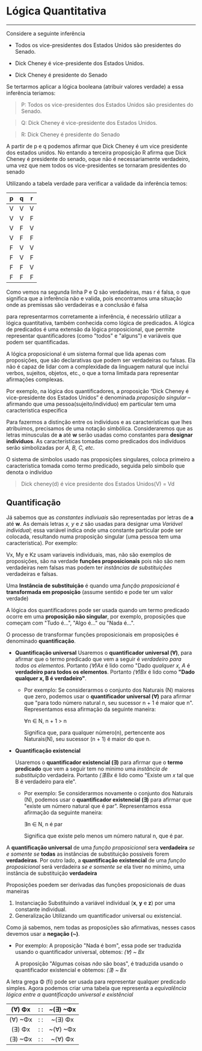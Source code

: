 # Lógica Quantitativa
***

Considere a seguinte inferência

- Todos os vice-presidentes dos Estados Unidos são presidentes do Senado.

- Dick Cheney é vice-presidente dos Estados Unidos.

- Dick Cheney é presidente do Senado

Se tertarmos aplicar a lógica booleana (atribuir valores verdade) a essa inferência teriamos:

> P: Todos os vice-presidentes dos Estados Unidos são presidentes do Senado.

> Q: Dick Cheney é vice-presidente dos Estados Unidos.

> R: Dick Cheney é presidente do Senado

A partir de p e q podemos afirmar que Dick Cheney é um vice presidente dos estados unidos. No entando a terceira proposição R afirma que Dick Cheney é presidente do senado, oque não é necessariamente verdadeiro, uma vez que nem todos os vice-presidentes se tornaram presidentes do senado

Utilizando a tabela verdade para verificar a validade da inferência temos:

| p | q | r |
|:-:|:-:|:-:|
| V | V | V |
| V | V | F |
| V | F | V |
| V | F | F |
| F | V | V |
| F | V | F |
| F | F | V |
| F | F | F |

Como vemos na segunda linha P e Q são verdadeiras, mas r é falsa, o que significa que a inferência não e valida, pois encontramos uma situação onde as premissas são verdadeiras e a conclusão é falsa

para representarmos corretamente a inferência, é necessário utilizar a lógica quantitativa, também conhecida como lógica de predicados. A lógica de predicados é uma extensão da lógica proposicional, que permite representar quantificadores (como "todos" e "alguns") e variáveis que podem ser quantificadas.

A lógica proposicional é um sistema formal que lida apenas com proposições, que são declarativas que podem ser verdadeiras ou falsas. Ela não é capaz de lidar com a complexidade da linguagem natural que inclui verbos, sujeitos, objetos, etc., o que a torna limitada para representar afirmações complexas.

Por exemplo, na lógica dos quantificadores, a
proposição “Dick Cheney é vice-presidente dos Estados Unidos” é denominada *proposição singular* – afirmando que uma pessoa(sujeito/individuo) em particular tem uma caracteristica especifica

Para fazermos a distinção entre os individuos e as características que lhes atribuimos, precisamos de uma notação simbólica. Consideraremos que as letras minusculas de **a** até **w** serão usadas como constantes para **designar individuos**. As características tomadas como predicados dos indivíduos serão simbolizadas por *A, B, C, etc*. 

O sistema de simbolos usado nas proposições singulares, coloca primeiro a caracteristica tomada como termo predicado, seguida pelo simbolo que denota o indivíduo

>Dick cheney(d) é vice presidente dos Estados Unidos(V) = Vd

## Quantificação

Já sabemos que as *constantes indiviuais* são representadas por letras de **a** até **w**. As demais letras *x, y* e *z* são usadas para designar uma *Variável individual*; essa variável indica onde uma constante particular pode ser colocada, resultando numa proposição singular (uma pessoa tem uma caracteristica). Por exemplo:

Vx, My e Kz usam variaveis individuais, mas, não são exemplos de proposições, são na verdade **funções proposicionais** pois não são nem verdadeiras nem falsas mas podem ter *instâncias de substituições* verdadeiras e falsas.

Uma **Instância de substituição** é quando uma *função proposicional* é **transformada em proposição** (assume sentido e pode ter um valor verdade)

A lógica dos quantificadores pode ser usada quando um termo predicado ocorre em uma **proposição não singular**, por exemplo, proposições que começam com "Tudo é...", "Algo é..." ou "Nada é...".

O processo de transformar funções proposicionais em proposições é denominado **quantificação**. 

- **Quantificação universal**
    Usaremos o **quantificador universal (∀)**, para afirmar que o termo predicado que vem a seguir é *verdadeiro para todos os elementos*. Portanto *(∀)Ax* é lido como "Dado *qualquer x, A* é **verdadeiro para todos os elementos**. Portanto *(∀)Bx* é lido como **"Dado qualquer x, B é verdadeiro"**.

    - Por exemplo:
        Se considerarmos o conjunto dos Naturais (N) maiores que zero, podemos usar o **quantificador universal (∀)** para afirmar que "para todo número natural *n*, seu sucessor n + 1 é maior que n". Representamos essa afirmação da seguinte maneira:

        ∀n ∈ N, n + 1 > n

        Significa que, para qualquer número(n), pertencente aos Naturais(N), seu sucessor (n + 1) é maior do que n.

- **Quantificação existencial**

    Usaremos o **quantificador existencial (∃)** para afirmar que o **termo predicado** que vem a seguir tem no minimo uma *instância de substituição* verdadeira. Portanto *(∃)Bx* é lido como "Existe um *x* tal que B é verdadeiro para ele".

    - Por exemplo:
        Se considerarmos novamente o conjunto dos Naturais (N), podemos usar o **quantificador existencial (∃)** para afirmar que "existe um número natural que é par".
        Representamos essa afirmação da seguinte maneira:

        ∃n ∈ N, n é par

        Significa que existe pelo menos um número natural n, que é par.

A **quantificação universal** de uma *função proposicional* sera **verdadeira** *se e somente se* **todas** as instâncias de substituição possiveis forem **verdadeiras**.
Por outro lado, a **quantificação existencial** de uma *função proposicional* será verdadeira *se e somente se* ela tiver no mínimo, uma instância de substituição **verdadeira**

Proposições poedem ser derivadas das funções proposicionais de duas maneiras

1. Instanciação
    Substituindo a variável individual (**x**, **y** e **z**) por uma constante individual.
2. Generalização
    Utilizando um quantificador universal ou existencial.

Como já sabemos, nem todas as proposições são afirmativas, nesses casos devemos usar a **negação (~)**.

- Por exemplo:
    A proposição "Nada é bom", essa pode ser traduzida usando o quantificador universal, obtemos: *(∀) ~ Bx*

    A proposição "Algumas coisas *não* são boas", é traduzida usando o quantificador existencial e obtemos: *(∃) ~ Bx*

A letra grega Φ (fi) pode ser usada para representar qualquer predicado simples. Agora podemos criar uma tabela que representa a *equivalência lógica entre a quantificação universal e existêncial*

| (∀)  Φx | : : |~(∃) ~Φx |
|:-------:|:---:|:-------:|
| (∀) ~Φx | : : |~(∃)  Φx |
| (∃)  Φx | : : |~(∀) ~Φx |
| (∃) ~Φx | : : |~(∀)  Φx |